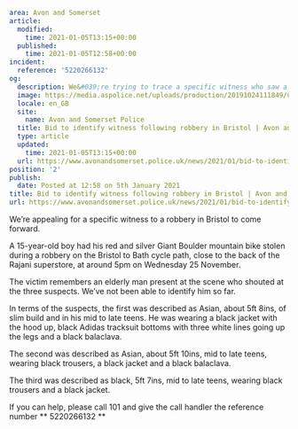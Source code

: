 ```yaml
area: Avon and Somerset
article:
  modified:
    time: 2021-01-05T13:15+00:00
  published:
    time: 2021-01-05T12:58+00:00
incident:
  reference: '5220266132'
og:
  description: We&#039;re trying to trace a specific witness who saw a robbery on the Bristol to Bath cycle path on Friday 25 November.
  image: https://media.aspolice.net/uploads/production/20191024111849/Can-You-Help_City-Block.jpg
  locale: en_GB
  site:
    name: Avon and Somerset Police
  title: Bid to identify witness following robbery in Bristol | Avon and Somerset Police
  type: article
  updated:
    time: 2021-01-05T13:15+00:00
  url: https://www.avonandsomerset.police.uk/news/2021/01/bid-to-identify-witness-following-robbery-in-bristol/
position: '2'
publish:
  date: Posted at 12:58 on 5th January 2021
title: Bid to identify witness following robbery in Bristol | Avon and Somerset Police
url: https://www.avonandsomerset.police.uk/news/2021/01/bid-to-identify-witness-following-robbery-in-bristol/
```

We’re appealing for a specific witness to a robbery in Bristol to come forward.

A 15-year-old boy had his red and silver Giant Boulder mountain bike stolen during a robbery on the Bristol to Bath cycle path, close to the back of the Rajani superstore, at around 5pm on Wednesday 25 November.

The victim remembers an elderly man present at the scene who shouted at the three suspects. We’ve not been able to identify him so far.

In terms of the suspects, the first was described as Asian, about 5ft 8ins, of slim build and in his mid to late teens. He was wearing a black jacket with the hood up, black Adidas tracksuit bottoms with three white lines going up the legs and a black balaclava.

The second was described as Asian, about 5ft 10ins, mid to late teens, wearing black trousers, a black jacket and a black balaclava.

The third was described as black, 5ft 7ins, mid to late teens, wearing black trousers and a black jacket.

If you can help, please call 101 and give the call handler the reference number ** 5220266132 **
